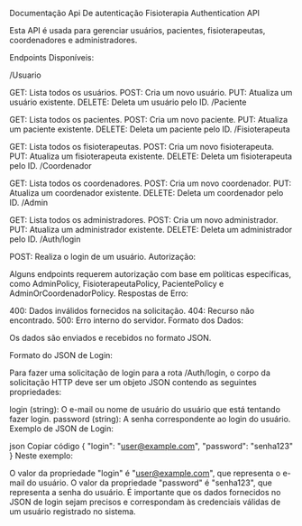 Documentação Api De autenticação Fisioterapia
Authentication API

Esta API é usada para gerenciar usuários, pacientes, fisioterapeutas, coordenadores e administradores.

Endpoints Disponíveis:

/Usuario

GET: Lista todos os usuários.
POST: Cria um novo usuário.
PUT: Atualiza um usuário existente.
DELETE: Deleta um usuário pelo ID.
/Paciente

GET: Lista todos os pacientes.
POST: Cria um novo paciente.
PUT: Atualiza um paciente existente.
DELETE: Deleta um paciente pelo ID.
/Fisioterapeuta

GET: Lista todos os fisioterapeutas.
POST: Cria um novo fisioterapeuta.
PUT: Atualiza um fisioterapeuta existente.
DELETE: Deleta um fisioterapeuta pelo ID.
/Coordenador

GET: Lista todos os coordenadores.
POST: Cria um novo coordenador.
PUT: Atualiza um coordenador existente.
DELETE: Deleta um coordenador pelo ID.
/Admin

GET: Lista todos os administradores.
POST: Cria um novo administrador.
PUT: Atualiza um administrador existente.
DELETE: Deleta um administrador pelo ID.
/Auth/login

POST: Realiza o login de um usuário.
Autorização:

Alguns endpoints requerem autorização com base em políticas específicas, como AdminPolicy, FisioterapeutaPolicy, PacientePolicy e AdminOrCoordenadorPolicy.
Respostas de Erro:

400: Dados inválidos fornecidos na solicitação.
404: Recurso não encontrado.
500: Erro interno do servidor.
Formato dos Dados:

Os dados são enviados e recebidos no formato JSON.

Formato do JSON de Login:

Para fazer uma solicitação de login para a rota /Auth/login, o corpo da solicitação HTTP deve ser um objeto JSON contendo as seguintes propriedades:

login (string): O e-mail ou nome de usuário do usuário que está tentando fazer login.
password (string): A senha correspondente ao login do usuário.
Exemplo de JSON de Login:

json
Copiar código
{
  "login": "user@example.com",
  "password": "senha123"
}
Neste exemplo:

O valor da propriedade "login" é "user@example.com", que representa o e-mail do usuário.
O valor da propriedade "password" é "senha123", que representa a senha do usuário.
É importante que os dados fornecidos no JSON de login sejam precisos e correspondam às credenciais válidas de um usuário registrado no sistema.
